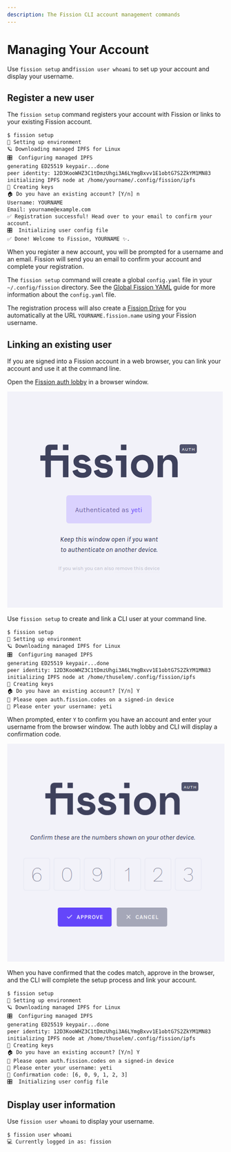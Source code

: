 ```yaml
---
description: The Fission CLI account management commands
---
```


# Managing Your Account

Use `fission setup` and`fission user whoami` to set up your account and display your username.

## Register a new user

The `fission setup` command registers your account with Fission or links to your existing Fission account.

```text
$ fission setup
🌱 Setting up environment
🪐 Downloading managed IPFS for Linux
🎛️  Configuring managed IPFS
generating ED25519 keypair...done
peer identity: 12D3KooWHZ3C1tDmzUhgi3A6LYmgBxvv1E1obtG7S2ZkYM1MN83
initializing IPFS node at /home/yourname/.config/fission/ipfs
🔑 Creating keys
🏠 Do you have an existing account? [Y/n] n
Username: YOURNAME
Email: yourname@example.com
✅ Registration successful! Head over to your email to confirm your account.
🎛️  Initializing user config file
✅ Done! Welcome to Fission, YOURNAME ✨.
```

When you register a new account, you will be prompted for a username and an email. Fission will send you an email to confirm your account and complete your registration.

The `fission setup` command will create a global `config.yaml` file in your `~/.config/fission` directory. See the [Global Fission YAML](fission-yaml.md#global-fission-yaml) guide for more information about the `config.yaml` file.

The registration process will also create a [Fission Drive](../../drive/preview.md) for you automatically at the URL `YOURNAME.fission.name` using your Fission username.

## Linking an existing user

If you are signed into a Fission account in a web browser, you can link your account and use it at the command line.

Open the [Fission auth lobby](https://auth.fission.codes/)  in a browser window.

![](../../.gitbook/assets/lobby.png)

Use `fission setup` to create and link a CLI user at your command line.

```text
$ fission setup
🌱 Setting up environment
🪐 Downloading managed IPFS for Linux
🎛️  Configuring managed IPFS
generating ED25519 keypair...done
peer identity: 12D3KooWHZ3C1tDmzUhgi3A6LYmgBxvv1E1obtG7S2ZkYM1MN83
initializing IPFS node at /home/thuselem/.config/fission/ipfs
🔑 Creating keys
🏠 Do you have an existing account? [Y/n] Y
🔗 Please open auth.fission.codes on a signed-in device
📛 Please enter your username: yeti
```

When prompted, enter `Y` to confirm you have an account and enter your username from the browser window. The auth lobby and CLI will display a confirmation code.

![](../../.gitbook/assets/confirmation.png)

When you have confirmed that the codes match, approve in the browser, and the CLI will complete the setup process and link your account. 

```text
$ fission setup
🌱 Setting up environment
🪐 Downloading managed IPFS for Linux
🎛️  Configuring managed IPFS
generating ED25519 keypair...done
peer identity: 12D3KooWHZ3C1tDmzUhgi3A6LYmgBxvv1E1obtG7S2ZkYM1MN83
initializing IPFS node at /home/thuselem/.config/fission/ipfs
🔑 Creating keys
🏠 Do you have an existing account? [Y/n] Y
🔗 Please open auth.fission.codes on a signed-in device
📛 Please enter your username: yeti
🔢 Confirmation code: [6, 0, 9, 1, 2, 3]
🎛️  Initializing user config file
```

## Display user information

Use `fission user whoami` to display your username.

```text
$ fission user whoami
💻 Currently logged in as: fission
```

